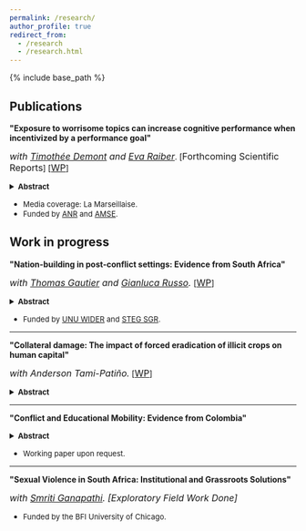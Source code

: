 ```yaml
---
permalink: /research/
author_profile: true
redirect_from:
  - /research
  - /research.html
---
```


{% include base_path %}  


Publications
-----

**"Exposure to worrisome topics can increase cognitive performance when incentivized by a performance goal"**

  
<i><font size="-0.5"> with <a href="https://sites.google.com/site/timotheedemont/home">Timothée Demont</a> and <a href="https://sites.google.com/view/evaraiber/home">Eva Raiber</a></font></i>. [<font size="-0.5">Forthcoming Scientific Reports</font>] [<font size="-0.5"><a href="https://amu.hal.science/hal-03953178">WP</a></font>]

  <details><summary><strong> <font size="-1"> Abstract </font> </strong></summary><p style="text-align: justify">
  <font size="-1">Worrisome topics, such as climate change, economic crises, or pandemics including the Covid-19, are increasingly present and pervasive due to digital media and social networks. Do worries triggered by such topics affect the cognitive capacities of young adults? In an online experiment during the Covid-19 pandemic (N=1503), we test how the cognitive performance of university students responds when exposed to topics discussing (i) current adverse mental health consequences of social restrictions or (ii) future labor market hardships linked to the economic contraction. Moreover, we study how such a response is affected by a performance goal. We find that the labor market topic increases cognitive performance when it is motivated by a goal, consistent with a ‘tunneling effect’ of scarcity or a positive stress effect. However, we show that the positive reaction is mainly concentrated among students with larger financial and social resources, pointing to an inequality-widening mechanism. Conversely, we find limited support for a negative stress effect or a ‘cognitive load effect’ of scarcity, as the mental health topic has a negative but insignificant average effect on cognitive performance. Yet, there is a negative response among psychologically vulnerable individuals when the payout is not conditioned on reaching a goal.</font>
  </p> </details> 
  
  * <font size="-1">Media coverage: La Marseillaise.</font> 
  * <font size="-1">Funded by <a href="https://anr.fr/Projet-ANR-21-CO14-0009">ANR</a> and <a href="https://www.amse-aixmarseille.fr/en">AMSE</a>.</font>


Work in progress
-----

**"Nation-building in post-conflict settings: Evidence from South Africa"**
  
<i><font size="-0.5"> with <a href="https://sites.google.com/view/thomasgautier/home">Thomas Gautier</a> and <a href="https://gianlucarusso.github.io">Gianluca Russo</a>. </font></i>[<font size="-0.5"><a href="https://www.wider.unu.edu/publication/nation-building-post-conflict-settings">WP</a></font>]

<details><summary><strong> <font size="-1"> Abstract </font> </strong></summary><p style="text-align: justify">
<font size="-1">How do states rebuild nations after a major conflict? Truth and Reconciliation Commissions (TRCs) have emerged as one of the most common interventions to achieve this objective. Despite their popularity, little is known about their efficacy to foster reconciliation and nation building. We fill this gap by studying the seminal TRC established in South Africa after the end of the Apartheid. To measure exposure to TRC across South African municipalities, we leverage quasi-random variation in media coverage of the TRC message. South African municipalities with higher historical exposure to TRC on media have lower levels of violence today. This effect is driven by improved nation building and higher trust towards post-Apartheid institutions. Exploiting daily variation in TRC hearings and mediatic exposure in the short run, we bolster our interpretation that our long-run results are forged in the years of TRC activity. The same evidence suggests that our results are driven by the coverage of TRC on media as opposed to generic media exposure.</font>
</p> </details> 

  * <font size="-1">Funded by <a href="https://www.wider.unu.edu/project/institutional-legacies-violent-conflict">UNU WIDER</a> and <a href="https://steg.cepr.org">STEG SGR</a>.</font>

-----

**"Collateral damage: The impact of forced eradication of illicit crops on human capital"**
  
<i><font size="-0.5"> with Anderson Tami-Patiño.</font></i> [<font size="-0.5"><a href="https://www.dropbox.com/scl/fi/a0x6b58i64yjb10hetx6m/Eradication_Education_Horta_Tami.pdf?rlkey=15bn12y5fqlps3krogsbnrgvc&dl=0">WP</a></font>]

  <details><summary><strong> <font size="-1"> Abstract </font> </strong></summary><p style="text-align: justify">
  <font size="-1">The role of eradication policies in decreasing drug trade, insecurity, and ultimately fostering development remains largely debated. This paper examines the unintended consequences of aerial  fumigation of coca on human capital accumulation and its medium-term socioeconomic impact in Colombia. Employing a spatial regression discontinuity design and utilizing newly digitized data on the exact areas subjected to aerial spraying, we find that eradication increases dropout and failure rates in the short term. A key mechanism is the negative income shock experienced by households. Furthermore, we document that even after the ban on aerial spraying in 2015, villages exposed to eradication exhibit worse socioeconomic outcomes, including lower schooling, higher child labor, increased early marriage, and deteriorating living conditions.</font>
  </p> </details>

-----

**"Conflict and Educational Mobility: Evidence from Colombia"**
  
  <details><summary><strong> <font size="-1"> Abstract </font> </strong></summary><p style="text-align: justify">
  <font size="-1">Does conflict impact socioeconomic mobility? This paper examines the extent to which individuals’ exposure to conflict affects intergenerational mobility in education attainment in Colombia. Exploiting exogenous variation in conflict intensity caused by the distance to the nearest military base and US military assistance. I find that the armed conflict reduces the transmission of parents’ educational outcomes on children’s outcomes. An effect driven by the breakdown in transmission in highly educated families. This disruption occurs mainly due to conflict exposure in early childhood and exposure to conflict-related displacement and sexual violence. Notably, weakening the parent-child link is translated into a general increase in downward mobility and a decrease in upward mobility. Destruction of educational resources and a decrease in children’s aspirations are the likely mechanisms for the observed effect.</font>
  </p> </details>
  
  * <font size="-1">Working paper upon request.</font> 

-----

**"Sexual Violence in South Africa: Institutional and Grassroots Solutions"**
  
<i><font size="-0.5"> with <a href="https://smriti-ganapathi.github.io">Smriti Ganapathi</a>. [Exploratory Field Work Done] </font></i>
 
  * <font size="-1">Funded by the BFI University of Chicago.</font>




